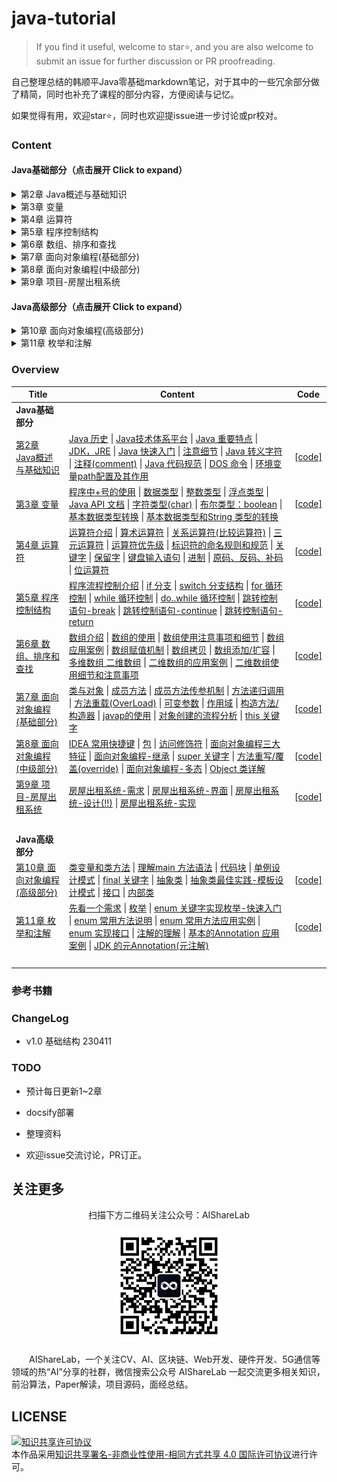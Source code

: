 # java-tutorial

> If you find it useful, welcome to star⭐, and you are also welcome to submit an issue for further discussion or PR proofreading.

自己整理总结的韩顺平Java零基础markdown笔记，对于其中的一些冗余部分做了精简，同时也补充了课程的部分内容，方便阅读与记忆。

如果觉得有用，欢迎star⭐，同时也欢迎提issue进一步讨论或pr校对。

### Content

#### Java基础部分（点击展开 Click to expand）

<details> 
    <summary>第2章 Java概述与基础知识</summary>
 <ul>
<li><a href="https://github.com/timerring/java-tutorial/blob/main/ch02_java_overview.md#第2章-java概述与基础知识">第2章 Java概述与基础知识</a>
<ul>
<li><a href="https://github.com/timerring/java-tutorial/blob/main/ch02_java_overview.md#java-历史">Java 历史</a></li>
<li><a href="https://github.com/timerring/java-tutorial/blob/main/ch02_java_overview.md#java技术体系平台">Java技术体系平台</a></li>
<li><a href="https://github.com/timerring/java-tutorial/blob/main/ch02_java_overview.md#java-重要特点">Java 重要特点</a>
<ul>
<li><a href="https://github.com/timerring/java-tutorial/blob/main/ch02_java_overview.md#java-虚拟机jvm">Java 虚拟机 JVM</a></li>
</ul></li>
<li><a href="https://github.com/timerring/java-tutorial/blob/main/ch02_java_overview.md#jdkjre">JDK，JRE</a>
<ul>
<li><a href="https://github.com/timerring/java-tutorial/blob/main/ch02_java_overview.md#jdk-基本介绍">JDK 基本介绍</a></li>
<li><a href="https://github.com/timerring/java-tutorial/blob/main/ch02_java_overview.md#jre-基本介绍">JRE 基本介绍</a></li>
<li><a href="https://github.com/timerring/java-tutorial/blob/main/ch02_java_overview.md#jdkjre-和jvm-的包含关系">JDK、JRE 和JVM
的包含关系</a></li>
</ul></li>
<li><a href="https://github.com/timerring/java-tutorial/blob/main/ch02_java_overview.md#java-快速入门">Java 快速入门</a></li>
<li><a href="https://github.com/timerring/java-tutorial/blob/main/ch02_java_overview.md#注意细节">注意细节</a></li>
<li><a href="https://github.com/timerring/java-tutorial/blob/main/ch02_java_overview.md#java-转义字符">Java 转义字符</a>
<ul>
<li><a href="https://github.com/timerring/java-tutorial/blob/main/ch02_java_overview.md#java-常用的转义字符">Java 常用的转义字符</a></li>
</ul></li>
<li><a href="https://github.com/timerring/java-tutorial/blob/main/ch02_java_overview.md#注释comment">注释(comment)</a>
<ul>
<li><a href="https://github.com/timerring/java-tutorial/blob/main/ch02_java_overview.md#java-中的注释类型">Java 中的注释类型</a></li>
<li><a href="https://github.com/timerring/java-tutorial/blob/main/ch02_java_overview.md#关于文档注释">关于文档注释</a>
<ul>
<li><a href="https://github.com/timerring/java-tutorial/blob/main/ch02_java_overview.md#javadoc-常见标签">javadoc 常见标签</a></li>
</ul></li>
</ul></li>
<li><a href="https://github.com/timerring/java-tutorial/blob/main/ch02_java_overview.md#java-代码规范">Java 代码规范</a></li>
<li><a href="https://github.com/timerring/java-tutorial/blob/main/ch02_java_overview.md#dos-命令">DOS 命令</a>
<ul>
<li><a href="https://github.com/timerring/java-tutorial/blob/main/ch02_java_overview.md#dos-介绍">DOS 介绍</a></li>
<li><a href="https://github.com/timerring/java-tutorial/blob/main/ch02_java_overview.md#常用的dos-命令">常用的dos 命令</a></li>
</ul></li>
<li><a
href="https://github.com/timerring/java-tutorial/blob/main/ch02_java_overview.md#环境变量path配置及其作用">环境变量path配置及其作用</a></li>
</ul></li>
</ul></details>

<details> 
    <summary>第3章 变量</summary>
<ul>
<li><a href="https://github.com/timerring/java-tutorial/blob/main/ch03_variable.md#第3章-变量">第3章 变量</a>
<ul>
<li><a href="https://github.com/timerring/java-tutorial/blob/main/ch03_variable.md#程序中号的使用">程序中+号的使用</a></li>
<li><a href="https://github.com/timerring/java-tutorial/blob/main/ch03_variable.md#数据类型">数据类型</a></li>
<li><a href="https://github.com/timerring/java-tutorial/blob/main/ch03_variable.md#整数类型">整数类型</a>
<ul>
<li><a href="https://github.com/timerring/java-tutorial/blob/main/ch03_variable.md#整型的类型">整型的类型</a></li>
<li><a
href="https://github.com/timerring/java-tutorial/blob/main/ch03_variable.md#整型的使用细节intdetailjava">整型的使用细节IntDetail.java</a></li>
</ul></li>
<li><a href="https://github.com/timerring/java-tutorial/blob/main/ch03_variable.md#浮点类型">浮点类型</a>
<ul>
<li><a href="https://github.com/timerring/java-tutorial/blob/main/ch03_variable.md#浮点型的分类">浮点型的分类</a></li>
<li><a
href="https://github.com/timerring/java-tutorial/blob/main/ch03_variable.md#浮点型使用细节floatdetailjava">浮点型使用细节FloatDetail.java</a></li>
</ul></li>
<li><a href="https://github.com/timerring/java-tutorial/blob/main/ch03_variable.md#java-api-文档">Java API 文档</a></li>
<li><a href="https://github.com/timerring/java-tutorial/blob/main/ch03_variable.md#字符类型char">字符类型(char)</a>
<ul>
<li><a href="https://github.com/timerring/java-tutorial/blob/main/ch03_variable.md#字符类型使用细节">字符类型使用细节</a></li>
<li><a href="https://github.com/timerring/java-tutorial/blob/main/ch03_variable.md#字符本质探讨">字符本质探讨</a></li>
</ul></li>
<li><a href="https://github.com/timerring/java-tutorial/blob/main/ch03_variable.md#布尔类型boolean">布尔类型：boolean</a></li>
<li><a href="https://github.com/timerring/java-tutorial/blob/main/ch03_variable.md#基本数据类型转换">基本数据类型转换</a>
<ul>
<li><a href="https://github.com/timerring/java-tutorial/blob/main/ch03_variable.md#自动类型转换">自动类型转换</a></li>
<li><a href="https://github.com/timerring/java-tutorial/blob/main/ch03_variable.md#自动类型转换注意和细节">自动类型转换注意和细节</a></li>
<li><a href="https://github.com/timerring/java-tutorial/blob/main/ch03_variable.md#强制类型转换">强制类型转换</a></li>
</ul></li>
<li><a href="https://github.com/timerring/java-tutorial/blob/main/ch03_variable.md#基本数据类型和string-类型的转换">基本数据类型和String
类型的转换</a>
<ul>
<li><a href="https://github.com/timerring/java-tutorial/blob/main/ch03_variable.md#介绍和使用">介绍和使用</a></li>
<li><a href="https://github.com/timerring/java-tutorial/blob/main/ch03_variable.md#注意事项">注意事项</a></li>
</ul></li>
</ul></li>
</ul></details>

<details> 
    <summary>第4章 运算符</summary>
<ul>
<li><a href="https://github.com/timerring/java-tutorial/blob/main/ch04_operator.md#第4章-运算符">第4章 运算符</a>
<ul>
<li><a href="https://github.com/timerring/java-tutorial/blob/main/ch04_operator.md#运算符介绍">运算符介绍</a></li>
<li><a href="https://github.com/timerring/java-tutorial/blob/main/ch04_operator.md#算术运算符">算术运算符</a></li>
<li><a href="https://github.com/timerring/java-tutorial/blob/main/ch04_operator.md#关系运算符比较运算符">关系运算符(比较运算符)</a>
<ul>
<li><a href="https://github.com/timerring/java-tutorial/blob/main/ch04_operator.md#逻辑运算符">逻辑运算符</a></li>
<li><a href="https://github.com/timerring/java-tutorial/blob/main/ch04_operator.md#赋值运算符">赋值运算符</a>
<ul>
<li><a href="https://github.com/timerring/java-tutorial/blob/main/ch04_operator.md#赋值运算符的分类">赋值运算符的分类</a></li>
<li><a href="https://github.com/timerring/java-tutorial/blob/main/ch04_operator.md#赋值运算符特点">赋值运算符特点</a></li>
</ul></li>
</ul></li>
<li><a href="https://github.com/timerring/java-tutorial/blob/main/ch04_operator.md#三元运算符">三元运算符</a>
<ul>
<li><a href="https://github.com/timerring/java-tutorial/blob/main/ch04_operator.md#基本语法">基本语法</a></li>
<li><a href="https://github.com/timerring/java-tutorial/blob/main/ch04_operator.md#使用细节">使用细节</a></li>
</ul></li>
<li><a href="https://github.com/timerring/java-tutorial/blob/main/ch04_operator.md#运算符优先级">运算符优先级</a></li>
<li><a href="https://github.com/timerring/java-tutorial/blob/main/ch04_operator.md#标识符的命名规则和规范">标识符的命名规则和规范</a>
<ul>
<li><a href="https://github.com/timerring/java-tutorial/blob/main/ch04_operator.md#标识符命名规范">标识符命名规范</a></li>
</ul></li>
<li><a href="https://github.com/timerring/java-tutorial/blob/main/ch04_operator.md#关键字">关键字</a></li>
<li><a href="https://github.com/timerring/java-tutorial/blob/main/ch04_operator.md#保留字">保留字</a></li>
<li><a href="https://github.com/timerring/java-tutorial/blob/main/ch04_operator.md#键盘输入语句">键盘输入语句</a></li>
<li><a href="https://github.com/timerring/java-tutorial/blob/main/ch04_operator.md#进制">进制</a>
<ul>
<li><a href="https://github.com/timerring/java-tutorial/blob/main/ch04_operator.md#二进制转换成八进制">二进制转换成八进制</a></li>
<li><a href="https://github.com/timerring/java-tutorial/blob/main/ch04_operator.md#二进制转换成十六进制">二进制转换成十六进制</a></li>
<li><a href="https://github.com/timerring/java-tutorial/blob/main/ch04_operator.md#八进制转换成二进制">八进制转换成二进制</a></li>
<li><a href="https://github.com/timerring/java-tutorial/blob/main/ch04_operator.md#十六进制转换成二进制">十六进制转换成二进制</a></li>
</ul></li>
<li><a href="https://github.com/timerring/java-tutorial/blob/main/ch04_operator.md#原码反码补码">原码、反码、补码</a></li>
<li><a href="https://github.com/timerring/java-tutorial/blob/main/ch04_operator.md#位运算符">位运算符</a></li>
</ul></li>
</ul></details>

<details> 
    <summary>第5章 程序控制结构</summary>
<ul>
<li><a href="https://github.com/timerring/java-tutorial/blob/main/ch05_program_control_structure.md#第5章-程序控制结构">第5章 程序控制结构</a>
<ul>
<li><a href="https://github.com/timerring/java-tutorial/blob/main/ch05_program_control_structure.md#程序流程控制介绍">程序流程控制介绍</a></li>
<li><a href="https://github.com/timerring/java-tutorial/blob/main/ch05_program_control_structure.md#if-分支">if 分支</a></li>
<li><a href="https://github.com/timerring/java-tutorial/blob/main/ch05_program_control_structure.md#switch-分支结构">switch 分支结构</a></li>
<li><a href="https://github.com/timerring/java-tutorial/blob/main/ch05_program_control_structure.md#for-循环控制">for 循环控制</a></li>
<li><a href="https://github.com/timerring/java-tutorial/blob/main/ch05_program_control_structure.md#while-循环控制">while 循环控制</a></li>
<li><a href="https://github.com/timerring/java-tutorial/blob/main/ch05_program_control_structure.md#dowhile-循环控制">do..while 循环控制</a></li>
<li><a href="https://github.com/timerring/java-tutorial/blob/main/ch05_program_control_structure.md#跳转控制语句-break">跳转控制语句-break</a></li>
<li><a href="https://github.com/timerring/java-tutorial/blob/main/ch05_program_control_structure.md#跳转控制语句-continue">跳转控制语句-continue</a></li>
<li><a href="https://github.com/timerring/java-tutorial/blob/main/ch05_program_control_structure.md#跳转控制语句-return">跳转控制语句-return</a></li>
</ul></li>
</ul></details>

<details> 
    <summary>第6章 数组、排序和查找</summary>
<ul>
<li><a href="https://github.com/timerring/java-tutorial/blob/main/ch06_arrays_sort_and_search.md#第6章-数组排序和查找">第6章 数组、排序和查找</a>
<ul>
<li><a href="https://github.com/timerring/java-tutorial/blob/main/ch06_arrays_sort_and_search.md#数组介绍">数组介绍</a></li>
<li><a href="https://github.com/timerring/java-tutorial/blob/main/ch06_arrays_sort_and_search.md#数组的使用">数组的使用</a>
<ul>
<li><a
href="https://github.com/timerring/java-tutorial/blob/main/ch06_arrays_sort_and_search.md#使用方式1-动态初始化数组的定义">使用方式1-动态初始化数组的定义</a></li>
<li><a href="https://github.com/timerring/java-tutorial/blob/main/ch06_arrays_sort_and_search.md#使用方式2-动态初始化">使用方式2-动态初始化</a></li>
<li><a href="https://github.com/timerring/java-tutorial/blob/main/ch06_arrays_sort_and_search.md#使用方式3-静态初始化">使用方式3-静态初始化</a></li>
</ul></li>
<li><a href="https://github.com/timerring/java-tutorial/blob/main/ch06_arrays_sort_and_search.md#数组使用注意事项和细节">数组使用注意事项和细节</a></li>
<li><a href="https://github.com/timerring/java-tutorial/blob/main/ch06_arrays_sort_and_search.md#数组应用案例">数组应用案例</a></li>
<li><a href="https://github.com/timerring/java-tutorial/blob/main/ch06_arrays_sort_and_search.md#数组赋值机制">数组赋值机制</a></li>
<li><a href="https://github.com/timerring/java-tutorial/blob/main/ch06_arrays_sort_and_search.md#数组拷贝">数组拷贝</a></li>
<li><a href="https://github.com/timerring/java-tutorial/blob/main/ch06_arrays_sort_and_search.md#数组添加扩容">数组添加/扩容</a></li>
<li><a href="https://github.com/timerring/java-tutorial/blob/main/ch06_arrays_sort_and_search.md#多维数组-二维数组">多维数组 二维数组</a>
<ul>
<li><a href="https://github.com/timerring/java-tutorial/blob/main/ch06_arrays_sort_and_search.md#动态初始化1">动态初始化1</a></li>
<li><a href="https://github.com/timerring/java-tutorial/blob/main/ch06_arrays_sort_and_search.md#动态初始化2">动态初始化2</a></li>
<li><a href="https://github.com/timerring/java-tutorial/blob/main/ch06_arrays_sort_and_search.md#静态初始化">静态初始化</a></li>
</ul></li>
<li><a href="https://github.com/timerring/java-tutorial/blob/main/ch06_arrays_sort_and_search.md#二维数组的应用案例">二维数组的应用案例</a></li>
<li><a
href="https://github.com/timerring/java-tutorial/blob/main/ch06_arrays_sort_and_search.md#二维数组使用细节和注意事项">二维数组使用细节和注意事项</a></li>
</ul></li>
</ul></details>

<details> 
    <summary>第7章 面向对象编程(基础部分)</summary>
<ul>
<li><a href="https://github.com/timerring/java-tutorial/blob/main/ch07_oop_fundamentals.md#第7章-面向对象编程基础部分">第7章
面向对象编程(基础部分)</a>
<ul>
<li><a href="https://github.com/timerring/java-tutorial/blob/main/ch07_oop_fundamentals.md#类与对象">类与对象</a>
<ul>
<li><a href="https://github.com/timerring/java-tutorial/blob/main/ch07_oop_fundamentals.md#类和对象的区别和联系">类和对象的区别和联系</a></li>
<li><a href="https://github.com/timerring/java-tutorial/blob/main/ch07_oop_fundamentals.md#对象在内存中存在形式">对象在内存中存在形式!</a></li>
<li><a href="https://github.com/timerring/java-tutorial/blob/main/ch07_oop_fundamentals.md#属性成员变量字段">属性/成员变量/字段</a></li>
<li><a href="https://github.com/timerring/java-tutorial/blob/main/ch07_oop_fundamentals.md#如何创建对象">如何创建对象</a></li>
<li><a href="https://github.com/timerring/java-tutorial/blob/main/ch07_oop_fundamentals.md#如何访问属性">如何访问属性</a></li>
</ul></li>
<li><a href="https://github.com/timerring/java-tutorial/blob/main/ch07_oop_fundamentals.md#成员方法">成员方法</a>
<ul>
<li><a href="https://github.com/timerring/java-tutorial/blob/main/ch07_oop_fundamentals.md#方法的调用机制原理">方法的调用机制原理!</a></li>
<li><a href="https://github.com/timerring/java-tutorial/blob/main/ch07_oop_fundamentals.md#成员方法的好处">成员方法的好处</a></li>
<li><a href="https://github.com/timerring/java-tutorial/blob/main/ch07_oop_fundamentals.md#成员方法的定义">成员方法的定义</a></li>
</ul></li>
<li><a href="https://github.com/timerring/java-tutorial/blob/main/ch07_oop_fundamentals.md#成员方法传参机制">成员方法传参机制</a>
<ul>
<li><a href="https://github.com/timerring/java-tutorial/blob/main/ch07_oop_fundamentals.md#引用数据类型的传参机制">引用数据类型的传参机制</a></li>
<li><a
href="https://github.com/timerring/java-tutorial/blob/main/ch07_oop_fundamentals.md#成员方法返回类型是引用类型应用实例">成员方法返回类型是引用类型应用实例</a></li>
</ul></li>
<li><a href="https://github.com/timerring/java-tutorial/blob/main/ch07_oop_fundamentals.md#方法递归调用">方法递归调用</a>
<ul>
<li><a href="https://github.com/timerring/java-tutorial/blob/main/ch07_oop_fundamentals.md#方法递归调用-1">方法递归调用</a></li>
<li><a href="https://github.com/timerring/java-tutorial/blob/main/ch07_oop_fundamentals.md#递归重要规则">递归重要规则</a></li>
<li><a href="https://github.com/timerring/java-tutorial/blob/main/ch07_oop_fundamentals.md#递归调用应用实例-汉诺塔">递归调用应用实例-汉诺塔</a></li>
<li><a
href="https://github.com/timerring/java-tutorial/blob/main/ch07_oop_fundamentals.md#递归调用应用实例-八皇后问题">递归调用应用实例-八皇后问题</a></li>
</ul></li>
<li><a href="https://github.com/timerring/java-tutorial/blob/main/ch07_oop_fundamentals.md#方法重载overload">方法重载(OverLoad)</a>
<ul>
<li><a href="https://github.com/timerring/java-tutorial/blob/main/ch07_oop_fundamentals.md#基本介绍">基本介绍</a></li>
<li><a href="https://github.com/timerring/java-tutorial/blob/main/ch07_oop_fundamentals.md#重载的好处">重载的好处</a></li>
<li><a href="https://github.com/timerring/java-tutorial/blob/main/ch07_oop_fundamentals.md#注意事项和使用细节">注意事项和使用细节</a></li>
</ul></li>
<li><a href="https://github.com/timerring/java-tutorial/blob/main/ch07_oop_fundamentals.md#可变参数">可变参数</a>
<ul>
<li><a href="https://github.com/timerring/java-tutorial/blob/main/ch07_oop_fundamentals.md#基本概念">基本概念</a></li>
<li><a href="https://github.com/timerring/java-tutorial/blob/main/ch07_oop_fundamentals.md#基本语法">基本语法</a></li>
<li><a href="https://github.com/timerring/java-tutorial/blob/main/ch07_oop_fundamentals.md#注意事项和使用细节-1">注意事项和使用细节</a></li>
</ul></li>
<li><a href="https://github.com/timerring/java-tutorial/blob/main/ch07_oop_fundamentals.md#作用域">作用域</a>
<ul>
<li><a href="https://github.com/timerring/java-tutorial/blob/main/ch07_oop_fundamentals.md#基本使用">基本使用</a></li>
</ul></li>
<li><a href="https://github.com/timerring/java-tutorial/blob/main/ch07_oop_fundamentals.md#构造方法构造器">构造方法/构造器</a>
<ul>
<li><a href="https://github.com/timerring/java-tutorial/blob/main/ch07_oop_fundamentals.md#基本介绍-1">基本介绍</a></li>
<li><a href="https://github.com/timerring/java-tutorial/blob/main/ch07_oop_fundamentals.md#注意事项和使用细节-2">注意事项和使用细节</a></li>
</ul></li>
<li><a href="https://github.com/timerring/java-tutorial/blob/main/ch07_oop_fundamentals.md#javap的使用">javap的使用</a></li>
<li><a href="https://github.com/timerring/java-tutorial/blob/main/ch07_oop_fundamentals.md#对象创建的流程分析">对象创建的流程分析</a>
<ul>
<li><a href="https://github.com/timerring/java-tutorial/blob/main/ch07_oop_fundamentals.md#流程分析">流程分析!</a></li>
</ul></li>
<li><a href="https://github.com/timerring/java-tutorial/blob/main/ch07_oop_fundamentals.md#this-关键字">this 关键字</a>
<ul>
<li><a href="https://github.com/timerring/java-tutorial/blob/main/ch07_oop_fundamentals.md#深入理解this">深入理解this</a></li>
<li><a href="https://github.com/timerring/java-tutorial/blob/main/ch07_oop_fundamentals.md#this-的注意事项和使用细节">this 的注意事项和使用细节</a></li>
<li><a href="https://github.com/timerring/java-tutorial/blob/main/ch07_oop_fundamentals.md#this-的案例">this 的案例</a></li>
</ul></li>
</ul></li>
</ul></details>

<details> 
    <summary>第8章 面向对象编程(中级部分)</summary>
<ul>
<li><a href="https://github.com/timerring/java-tutorial/blob/main/ch08_opp_intermediate.md#idea-常用快捷键">IDEA 常用快捷键</a></li>
<li><a href="https://github.com/timerring/java-tutorial/blob/main/ch08_opp_intermediate.md#包">包</a>
<ul>
<li><a href="https://github.com/timerring/java-tutorial/blob/main/ch08_opp_intermediate.md#包的三大作用">包的三大作用</a></li>
<li><a href="https://github.com/timerring/java-tutorial/blob/main/ch08_opp_intermediate.md#包基本语法">包基本语法</a></li>
<li><a href="https://github.com/timerring/java-tutorial/blob/main/ch08_opp_intermediate.md#包的本质分析">包的本质分析</a></li>
<li><a href="https://github.com/timerring/java-tutorial/blob/main/ch08_opp_intermediate.md#包的命名">包的命名</a></li>
<li><a href="https://github.com/timerring/java-tutorial/blob/main/ch08_opp_intermediate.md#常用的包">常用的包</a></li>
<li><a href="https://github.com/timerring/java-tutorial/blob/main/ch08_opp_intermediate.md#如何引入包">如何引入包</a></li>
<li><a href="https://github.com/timerring/java-tutorial/blob/main/ch08_opp_intermediate.md#注意事项和使用细节">注意事项和使用细节</a></li>
</ul></li>
<li><a href="https://github.com/timerring/java-tutorial/blob/main/ch08_opp_intermediate.md#访问修饰符">访问修饰符</a>
<ul>
<li><a href="https://github.com/timerring/java-tutorial/blob/main/ch08_opp_intermediate.md#基本介绍">基本介绍</a></li>
<li><a href="https://github.com/timerring/java-tutorial/blob/main/ch08_opp_intermediate.md#访问修饰符的访问范围">访问修饰符的访问范围!</a></li>
<li><a href="https://github.com/timerring/java-tutorial/blob/main/ch08_opp_intermediate.md#使用的注意事项">使用的注意事项</a></li>
</ul></li>
<li><a href="https://github.com/timerring/java-tutorial/blob/main/ch08_opp_intermediate.md#面向对象编程三大特征">面向对象编程三大特征</a>
<ul>
<li><a href="https://github.com/timerring/java-tutorial/blob/main/ch08_opp_intermediate.md#基本介绍-1">基本介绍</a></li>
<li><a href="https://github.com/timerring/java-tutorial/blob/main/ch08_opp_intermediate.md#封装介绍">封装介绍</a></li>
<li><a href="https://github.com/timerring/java-tutorial/blob/main/ch08_opp_intermediate.md#封装的理解和好处">封装的理解和好处</a></li>
<li><a href="https://github.com/timerring/java-tutorial/blob/main/ch08_opp_intermediate.md#封装的实现步骤三步">封装的实现步骤(三步)</a></li>
<li><a href="https://github.com/timerring/java-tutorial/blob/main/ch08_opp_intermediate.md#快速入门案例">快速入门案例</a></li>
<li><a href="https://github.com/timerring/java-tutorial/blob/main/ch08_opp_intermediate.md#将构造器和setxxx-结合">将构造器和setXxx 结合</a></li>
</ul></li>
<li><a href="https://github.com/timerring/java-tutorial/blob/main/ch08_opp_intermediate.md#面向对象编程-继承">面向对象编程-继承</a>
<ul>
<li><a href="https://github.com/timerring/java-tutorial/blob/main/ch08_opp_intermediate.md#继承的基本语法">继承的基本语法</a></li>
<li><a href="https://github.com/timerring/java-tutorial/blob/main/ch08_opp_intermediate.md#继承的深入讨论细节问题">继承的深入讨论/细节问题</a></li>
<li><a href="https://github.com/timerring/java-tutorial/blob/main/ch08_opp_intermediate.md#继承的本质分析">继承的本质分析!</a></li>
</ul></li>
<li><a href="https://github.com/timerring/java-tutorial/blob/main/ch08_opp_intermediate.md#super-关键字">super 关键字</a>
<ul>
<li><a href="https://github.com/timerring/java-tutorial/blob/main/ch08_opp_intermediate.md#基本介绍-2">基本介绍</a></li>
<li><a href="https://github.com/timerring/java-tutorial/blob/main/ch08_opp_intermediate.md#基本语法">基本语法</a></li>
<li><a href="https://github.com/timerring/java-tutorial/blob/main/ch08_opp_intermediate.md#super-给编程带来的便利细节">super 给编程带来的便利/细节</a></li>
<li><a href="https://github.com/timerring/java-tutorial/blob/main/ch08_opp_intermediate.md#super-和this-的比较">super 和this 的比较</a></li>
</ul></li>
<li><a href="https://github.com/timerring/java-tutorial/blob/main/ch08_opp_intermediate.md#方法重写覆盖override">方法重写/覆盖(override)</a>
<ul>
<li><a href="https://github.com/timerring/java-tutorial/blob/main/ch08_opp_intermediate.md#注意事项和使用细节-1">注意事项和使用细节</a></li>
<li><a href="https://github.com/timerring/java-tutorial/blob/main/ch08_opp_intermediate.md#重写和重载比较">重写和重载比较!</a></li>
</ul></li>
<li><a href="https://github.com/timerring/java-tutorial/blob/main/ch08_opp_intermediate.md#面向对象编程-多态">面向对象编程-多态</a>
<ul>
<li><a href="https://github.com/timerring/java-tutorial/blob/main/ch08_opp_intermediate.md#多多种态状态基本介绍">多态基本介绍</a></li>
<li><a href="https://github.com/timerring/java-tutorial/blob/main/ch08_opp_intermediate.md#多态的具体体现">多态的具体体现</a>
<ul>
<li><a href="https://github.com/timerring/java-tutorial/blob/main/ch08_opp_intermediate.md#方法的多态">方法的多态</a></li>
<li><a href="https://github.com/timerring/java-tutorial/blob/main/ch08_opp_intermediate.md#对象的多态">对象的多态!</a></li>
</ul></li>
<li><a href="https://github.com/timerring/java-tutorial/blob/main/ch08_opp_intermediate.md#多态注意事项和细节讨论">多态注意事项和细节讨论</a>
<ul>
<li><a href="https://github.com/timerring/java-tutorial/blob/main/ch08_opp_intermediate.md#多态的向上转型">多态的向上转型</a></li>
<li><a href="https://github.com/timerring/java-tutorial/blob/main/ch08_opp_intermediate.md#多态向下转型">多态向下转型</a></li>
<li><a href="https://github.com/timerring/java-tutorial/blob/main/ch08_opp_intermediate.md#属性没有重写之说">属性没有重写之说</a></li>
<li><a href="https://github.com/timerring/java-tutorial/blob/main/ch08_opp_intermediate.md#instanceof-比较操作符">instanceOf 比较操作符</a></li>
</ul></li>
<li><a href="https://github.com/timerring/java-tutorial/blob/main/ch08_opp_intermediate.md#java-的动态绑定机制">java 的动态绑定机制!!</a></li>
<li><a href="https://github.com/timerring/java-tutorial/blob/main/ch08_opp_intermediate.md#多态的应用">多态的应用</a>
<ul>
<li><a href="https://github.com/timerring/java-tutorial/blob/main/ch08_opp_intermediate.md#多态数组">多态数组</a></li>
<li><a href="https://github.com/timerring/java-tutorial/blob/main/ch08_opp_intermediate.md#多态参数">多态参数</a></li>
</ul></li>
</ul></li>
<li><a href="https://github.com/timerring/java-tutorial/blob/main/ch08_opp_intermediate.md#object-类详解">Object 类详解</a>
<ul>
<li><a href="https://github.com/timerring/java-tutorial/blob/main/ch08_opp_intermediate.md#equals-方法">equals 方法</a>
<ul>
<li><a href="https://github.com/timerring/java-tutorial/blob/main/ch08_opp_intermediate.md#和equals-的对比">==和equals 的对比!!!!!</a></li>
</ul></li>
<li><a href="https://github.com/timerring/java-tutorial/blob/main/ch08_opp_intermediate.md#如何重写-equals-方法">如何重写 equals 方法</a></li>
<li><a href="https://github.com/timerring/java-tutorial/blob/main/ch08_opp_intermediate.md#hashcode-方法">hashCode 方法</a>
<ul>
<li><a href="https://github.com/timerring/java-tutorial/blob/main/ch08_opp_intermediate.md#总结">总结</a></li>
</ul></li>
<li><a href="https://github.com/timerring/java-tutorial/blob/main/ch08_opp_intermediate.md#tostring-方法">toString 方法</a></li>
<li><a href="https://github.com/timerring/java-tutorial/blob/main/ch08_opp_intermediate.md#finalize-方法">finalize 方法</a></li>
<li><a href="https://github.com/timerring/java-tutorial/blob/main/ch08_opp_intermediate.md#断点调试debug">断点调试(debug)</a></li>
<li><a href="https://github.com/timerring/java-tutorial/blob/main/ch08_opp_intermediate.md#断点调试介绍">断点调试介绍</a></li>
<li><a href="https://github.com/timerring/java-tutorial/blob/main/ch08_opp_intermediate.md#断点调试的快捷键">断点调试的快捷键</a></li>
<li><a href="https://github.com/timerring/java-tutorial/blob/main/ch08_opp_intermediate.md#idea-debug进入-jdk源码">Idea debug进入 Jdk源码</a></li>
<li><a href="https://github.com/timerring/java-tutorial/blob/main/ch08_opp_intermediate.md#项目-零钱通">项目-零钱通</a></li>
</ul></li>
</ul></li>
</ul></details>

<details> 
    <summary>第9章 项目-房屋出租系统</summary>
<ul>
<li><a href="#第9章-项目-房屋出租系统">第9章 项目-房屋出租系统</a>
<ul>
<li><a href="#房屋出租系统-需求">房屋出租系统-需求</a></li>
<li><a href="#房屋出租系统-界面">房屋出租系统-界面</a>
<ul>
<li><a href="#项目界面--主菜单">项目界面- 主菜单</a></li>
<li><a href="#项目界面--新增房源">项目界面- 新增房源</a></li>
<li><a href="#项目界面--查找房源">项目界面- 查找房源</a></li>
<li><a href="#项目界面--删除房源">项目界面- 删除房源</a></li>
<li><a href="#项目界面--修改房源">项目界面- 修改房源</a></li>
<li><a href="#项目界面--房屋列表">项目界面- 房屋列表</a></li>
<li><a href="#项目界面--退出系统">项目界面- 退出系统</a></li>
</ul></li>
<li><a href="#房屋出租系统-设计">房屋出租系统-设计(!!)</a></li>
<li><a href="#房屋出租系统-实现">房屋出租系统-实现</a>
<ul>
<li><a href="#项目功能实现-完成house-类">项目功能实现-完成House
类</a></li>
<li><a
href="#项目功能实现-显示主菜单和完成退出软件功能">项目功能实现-显示主菜单和完成退出软件功能</a></li>
<li><a
href="#项目功能实现-完成显示房屋列表的功能">项目功能实现-完成显示房屋列表的功能</a></li>
<li><a
href="#项目功能实现-添加房屋信息的功能">项目功能实现-添加房屋信息的功能</a></li>
<li><a
href="#项目功能实现-完成删除房屋信息的功能">项目功能实现-完成删除房屋信息的功能</a></li>
<li><a
href="#项目功能实现-完善退出确认功能">项目功能实现-完善退出确认功能</a></li>
<li><a
href="#项目功能实现-完成根据id查找房屋信息的功能">项目功能实现-完成根据id查找房屋信息的功能</a></li>
<li><a
href="#项目功能实现-完成修改房屋信息的功能">项目功能实现-完成修改房屋信息的功能</a></li>
</ul></li>
</ul></li>
</ul></details>

#### Java高级部分（点击展开 Click to expand）

<details> 
    <summary>第10章 面向对象编程(高级部分)</summary>
<ul>
<li><a href="https://github.com/timerring/java-tutorial/blob/main/ch10_oop_advanced.md#类变量和类方法">类变量和类方法</a>
<ul>
<li><a href="https://github.com/timerring/java-tutorial/blob/main/ch10_oop_advanced.md#类变量-提出问题">类变量-提出问题</a></li>
<li><a href="https://github.com/timerring/java-tutorial/blob/main/ch10_oop_advanced.md#类变量内存布局">类变量内存布局</a></li>
<li><a href="https://github.com/timerring/java-tutorial/blob/main/ch10_oop_advanced.md#什么是类变量">什么是类变量</a></li>
<li><a href="https://github.com/timerring/java-tutorial/blob/main/ch10_oop_advanced.md#如何定义类变量">如何定义类变量</a></li>
<li><a href="https://github.com/timerring/java-tutorial/blob/main/ch10_oop_advanced.md#如何访问类变量">如何访问类变量</a></li>
<li><a href="https://github.com/timerring/java-tutorial/blob/main/ch10_oop_advanced.md#类变量使用注意事项">类变量使用注意事项</a></li>
<li><a href="https://github.com/timerring/java-tutorial/blob/main/ch10_oop_advanced.md#类方法基本介绍">类方法基本介绍</a></li>
<li><a href="https://github.com/timerring/java-tutorial/blob/main/ch10_oop_advanced.md#类方法的调用">类方法的调用</a></li>
<li><a href="https://github.com/timerring/java-tutorial/blob/main/ch10_oop_advanced.md#类方法经典的使用场景">类方法经典的使用场景</a></li>
<li><a
href="https://github.com/timerring/java-tutorial/blob/main/ch10_oop_advanced.md#类方法使用注意事项和细节讨论">类方法使用注意事项和细节讨论</a></li>
</ul></li>
<li><a href="https://github.com/timerring/java-tutorial/blob/main/ch10_oop_advanced.md#理解main-方法语法">理解main 方法语法</a>
<ul>
<li><a href="https://github.com/timerring/java-tutorial/blob/main/ch10_oop_advanced.md#深入理解main-方法">深入理解main 方法</a></li>
<li><a href="https://github.com/timerring/java-tutorial/blob/main/ch10_oop_advanced.md#特别提示">特别提示</a></li>
</ul></li>
<li><a href="https://github.com/timerring/java-tutorial/blob/main/ch10_oop_advanced.md#代码块">代码块</a>
<ul>
<li><a href="https://github.com/timerring/java-tutorial/blob/main/ch10_oop_advanced.md#基本介绍">基本介绍</a></li>
<li><a href="https://github.com/timerring/java-tutorial/blob/main/ch10_oop_advanced.md#基本语法">基本语法</a></li>
<li><a href="https://github.com/timerring/java-tutorial/blob/main/ch10_oop_advanced.md#代码块的好处和案例演示">代码块的好处和案例演示</a></li>
<li><a
href="https://github.com/timerring/java-tutorial/blob/main/ch10_oop_advanced.md#代码块使用注意事项和细节讨论">代码块使用注意事项和细节讨论!!!</a></li>
</ul></li>
<li><a href="https://github.com/timerring/java-tutorial/blob/main/ch10_oop_advanced.md#单例设计模式">单例设计模式</a>
<ul>
<li><a href="https://github.com/timerring/java-tutorial/blob/main/ch10_oop_advanced.md#什么是设计模式">什么是设计模式</a></li>
<li><a href="https://github.com/timerring/java-tutorial/blob/main/ch10_oop_advanced.md#什么是单例模式">什么是单例模式</a>
<ul>
<li><a href="https://github.com/timerring/java-tutorial/blob/main/ch10_oop_advanced.md#饿汉式">饿汉式</a></li>
<li><a href="https://github.com/timerring/java-tutorial/blob/main/ch10_oop_advanced.md#懒汉式">懒汉式</a></li>
<li><a href="https://github.com/timerring/java-tutorial/blob/main/ch10_oop_advanced.md#比较">比较</a></li>
</ul></li>
</ul></li>
<li><a href="https://github.com/timerring/java-tutorial/blob/main/ch10_oop_advanced.md#final-关键字">final 关键字</a>
<ul>
<li><a href="https://github.com/timerring/java-tutorial/blob/main/ch10_oop_advanced.md#基本介绍-1">基本介绍</a></li>
<li><a href="https://github.com/timerring/java-tutorial/blob/main/ch10_oop_advanced.md#final-使用注意事项和细节讨论">final
使用注意事项和细节讨论</a></li>
</ul></li>
<li><a href="https://github.com/timerring/java-tutorial/blob/main/ch10_oop_advanced.md#抽象类">抽象类</a>
<ul>
<li><a href="https://github.com/timerring/java-tutorial/blob/main/ch10_oop_advanced.md#引出">引出</a></li>
<li><a href="https://github.com/timerring/java-tutorial/blob/main/ch10_oop_advanced.md#抽象类的介绍">抽象类的介绍</a></li>
<li><a
href="https://github.com/timerring/java-tutorial/blob/main/ch10_oop_advanced.md#抽象类使用的注意事项和细节讨论">抽象类使用的注意事项和细节讨论</a></li>
</ul></li>
<li><a
href="https://github.com/timerring/java-tutorial/blob/main/ch10_oop_advanced.md#抽象类最佳实践-模板设计模式">抽象类最佳实践-模板设计模式</a>
<ul>
<li><a href="https://github.com/timerring/java-tutorial/blob/main/ch10_oop_advanced.md#基本介绍-2">基本介绍</a></li>
<li><a
href="https://github.com/timerring/java-tutorial/blob/main/ch10_oop_advanced.md#模板设计模式能解决的问题">模板设计模式能解决的问题</a></li>
<li><a href="https://github.com/timerring/java-tutorial/blob/main/ch10_oop_advanced.md#最佳实践">最佳实践</a></li>
</ul></li>
<li><a href="https://github.com/timerring/java-tutorial/blob/main/ch10_oop_advanced.md#接口">接口</a>
<ul>
<li><a href="https://github.com/timerring/java-tutorial/blob/main/ch10_oop_advanced.md#基本介绍-3">基本介绍</a></li>
<li><a href="https://github.com/timerring/java-tutorial/blob/main/ch10_oop_advanced.md#深入讨论">深入讨论</a></li>
<li><a href="https://github.com/timerring/java-tutorial/blob/main/ch10_oop_advanced.md#注意事项和细节">注意事项和细节</a></li>
<li><a href="https://github.com/timerring/java-tutorial/blob/main/ch10_oop_advanced.md#实现接口vs继承类">实现接口VS继承类</a></li>
<li><a href="https://github.com/timerring/java-tutorial/blob/main/ch10_oop_advanced.md#接口的多态特性">接口的多态特性</a></li>
</ul></li>
<li><a href="https://github.com/timerring/java-tutorial/blob/main/ch10_oop_advanced.md#内部类">内部类</a>
<ul>
<li><a href="https://github.com/timerring/java-tutorial/blob/main/ch10_oop_advanced.md#基本介绍-4">基本介绍</a></li>
<li><a href="https://github.com/timerring/java-tutorial/blob/main/ch10_oop_advanced.md#基本语法-1">基本语法</a></li>
<li><a href="https://github.com/timerring/java-tutorial/blob/main/ch10_oop_advanced.md#内部类的分类">内部类的分类</a></li>
<li><a href="https://github.com/timerring/java-tutorial/blob/main/ch10_oop_advanced.md#局部内部类的使用">局部内部类的使用</a></li>
<li><a href="https://github.com/timerring/java-tutorial/blob/main/ch10_oop_advanced.md#匿名内部类的使用">匿名内部类的使用!!!!!</a></li>
<li><a href="https://github.com/timerring/java-tutorial/blob/main/ch10_oop_advanced.md#匿名内部类的最佳实践">匿名内部类的最佳实践</a></li>
<li><a href="https://github.com/timerring/java-tutorial/blob/main/ch10_oop_advanced.md#成员内部类的使用">成员内部类的使用</a></li>
<li><a href="https://github.com/timerring/java-tutorial/blob/main/ch10_oop_advanced.md#静态内部类的使用">静态内部类的使用</a></li>
<li><a href="https://github.com/timerring/java-tutorial/blob/main/ch10_oop_advanced.md#课堂测试题">课堂测试题</a></li>
</ul></li>
</ul></li>
</ul></details>

<details> 
    <summary>第11章 枚举和注解</summary>
<ul>
<li><a href="https://github.com/timerring/java-tutorial/blob/main/ch11_enum_and_annotation.md#第11章-枚举和注解">第11章 枚举和注解</a>
<ul>
<li><a href="https://github.com/timerring/java-tutorial/blob/main/ch11_enum_and_annotation.md#先看一个需求">先看一个需求</a></li>
<li><a href="https://github.com/timerring/java-tutorial/blob/main/ch11_enum_and_annotation.md#枚举">枚举</a>
<ul>
<li><a href="https://github.com/timerring/java-tutorial/blob/main/ch11_enum_and_annotation.md#枚举的二种实现方式">枚举的二种实现方式</a></li>
<li><a
href="https://github.com/timerring/java-tutorial/blob/main/ch11_enum_and_annotation.md#自定义类实现枚举-应用案例">自定义类实现枚举-应用案例</a></li>
</ul></li>
<li><a href="https://github.com/timerring/java-tutorial/blob/main/ch11_enum_and_annotation.md#enum-关键字实现枚举-快速入门">enum 关键字实现枚举-快速入门</a>
<ul>
<li><a href="https://github.com/timerring/java-tutorial/blob/main/ch11_enum_and_annotation.md#enum-关键字实现枚举注意事项">enum 关键字实现枚举注意事项</a></li>
</ul></li>
<li><a href="https://github.com/timerring/java-tutorial/blob/main/ch11_enum_and_annotation.md#enum-常用方法说明">enum 常用方法说明</a></li>
<li><a href="https://github.com/timerring/java-tutorial/blob/main/ch11_enum_and_annotation.md#enum-常用方法应用实例">enum 常用方法应用实例</a></li>
<li><a href="https://github.com/timerring/java-tutorial/blob/main/ch11_enum_and_annotation.md#enum-实现接口">enum 实现接口</a></li>
<li><a href="https://github.com/timerring/java-tutorial/blob/main/ch11_enum_and_annotation.md#注解的理解">注解的理解</a>
<ul>
<li><a href="https://github.com/timerring/java-tutorial/blob/main/ch11_enum_and_annotation.md#基本的annotation-介绍">基本的Annotation 介绍</a></li>
</ul></li>
<li><a href="https://github.com/timerring/java-tutorial/blob/main/ch11_enum_and_annotation.md#基本的annotation-应用案例">基本的Annotation 应用案例</a>
<ul>
<li><a href="https://github.com/timerring/java-tutorial/blob/main/ch11_enum_and_annotation.md#override"><span class="citation"
data-cites="Override">@Override</span></a></li>
<li><a href="https://github.com/timerring/java-tutorial/blob/main/ch11_enum_and_annotation.md#deprecated"><span class="citation"
data-cites="Deprecated">@Deprecated</span></a></li>
<li><a href="https://github.com/timerring/java-tutorial/blob/main/ch11_enum_and_annotation.md#suppresswarnings"><span class="citation"
data-cites="SuppressWarnings">@SuppressWarnings</span></a>
<ul>
<li><a href="https://github.com/timerring/java-tutorial/blob/main/ch11_enum_and_annotation.md#属性介绍以及说明">属性介绍以及说明</a></li>
</ul></li>
</ul></li>
<li><a href="https://github.com/timerring/java-tutorial/blob/main/ch11_enum_and_annotation.md#jdk-的元annotation元注解">JDK 的元Annotation(元注解)</a>
<ul>
<li><a href="https://github.com/timerring/java-tutorial/blob/main/ch11_enum_and_annotation.md#元注解的种类">元注解的种类</a></li>
<li><a href="https://github.com/timerring/java-tutorial/blob/main/ch11_enum_and_annotation.md#retention"><span class="citation"
data-cites="Retention">@Retention</span></a></li>
<li><a href="https://github.com/timerring/java-tutorial/blob/main/ch11_enum_and_annotation.md#target"><span class="citation"
data-cites="Target">@Target</span></a></li>
<li><a href="https://github.com/timerring/java-tutorial/blob/main/ch11_enum_and_annotation.md#documented"><span class="citation"
data-cites="Documented">@Documented</span></a></li>
<li><a href="https://github.com/timerring/java-tutorial/blob/main/ch11_enum_and_annotation.md#inherited"><span class="citation"
data-cites="Inherited">@Inherited</span></a></li>
</ul></li>
</ul></li>
</ul></details>





### Overview

| Title                                                        | Content                                                      | Code                                                         |
| ------------------------------------------------------------ | ------------------------------------------------------------ | ------------------------------------------------------------ |
| **Java基础部分**                                             |                                                              |                                                              |
| [第2章 Java概述与基础知识](https://github.com/timerring/java-tutorial/blob/main/ch02_java_overview.md#第2章-java概述与基础知识) | [Java 历史](https://github.com/timerring/java-tutorial/blob/main/ch02_java_overview.md#java-历史)   \|   [Java技术体系平台](https://github.com/timerring/java-tutorial/blob/main/ch02_java_overview.md#java技术体系平台)   \|   [Java 重要特点](https://github.com/timerring/java-tutorial/blob/main/ch02_java_overview.md#java-重要特点)   \|   [JDK，JRE](https://github.com/timerring/java-tutorial/blob/main/ch02_java_overview.md#jdkjre)   \|   [Java 快速入门](https://github.com/timerring/java-tutorial/blob/main/ch02_java_overview.md#java-快速入门)   \|   [注意细节](https://github.com/timerring/java-tutorial/blob/main/ch02_java_overview.md#注意细节)   \|   [Java 转义字符](https://github.com/timerring/java-tutorial/blob/main/ch02_java_overview.md#java-转义字符)   \|   [注释(comment)](https://github.com/timerring/java-tutorial/blob/main/ch02_java_overview.md#注释comment)   \|   [Java 代码规范](https://github.com/timerring/java-tutorial/blob/main/ch02_java_overview.md#java-代码规范)   \|   [DOS 命令](https://github.com/timerring/java-tutorial/blob/main/ch02_java_overview.md#dos-命令)   \|   [环境变量path配置及其作用](https://github.com/timerring/java-tutorial/blob/main/ch02_java_overview.md#环境变量path配置及其作用) | [[code]](https://github.com/timerring/java-tutorial/tree/main/code/chapter02) |
| [第3章 变量](https://github.com/timerring/java-tutorial/blob/main/ch03_variable.md#第3章-变量) | [程序中+号的使用](https://github.com/timerring/java-tutorial/blob/main/ch03_variable.md#程序中号的使用)   \|  [数据类型](https://github.com/timerring/java-tutorial/blob/main/ch03_variable.md#数据类型)  \|  [整数类型](https://github.com/timerring/java-tutorial/blob/main/ch03_variable.md#整数类型)  \|  [浮点类型](https://github.com/timerring/java-tutorial/blob/main/ch03_variable.md#浮点类型)  \|  [Java API 文档](https://github.com/timerring/java-tutorial/blob/main/ch03_variable.md#java-api-文档)  \|  [字符类型(char)](https://github.com/timerring/java-tutorial/blob/main/ch03_variable.md#字符类型char)  \|  [布尔类型：boolean](https://github.com/timerring/java-tutorial/blob/main/ch03_variable.md#布尔类型boolean)  \|  [基本数据类型转换](https://github.com/timerring/java-tutorial/blob/main/ch03_variable.md#基本数据类型转换)  \|    [ 基本数据类型和String 类型的转换](https://github.com/timerring/java-tutorial/blob/main/ch03_variable.md#基本数据类型和string-类型的转换) | [[code]](https://github.com/timerring/java-tutorial/tree/main/code/chapter03) |
| [第4章 运算符](https://github.com/timerring/java-tutorial/blob/main/ch04_operator.md#第4章-运算符) | [运算符介绍](https://github.com/timerring/java-tutorial/blob/main/ch04_operator.md#运算符介绍)  \|  [算术运算符](https://github.com/timerring/java-tutorial/blob/main/ch04_operator.md#算术运算符)  \|  [关系运算符(比较运算符)](https://github.com/timerring/java-tutorial/blob/main/ch04_operator.md#关系运算符比较运算符)  \|  [三元运算符](https://github.com/timerring/java-tutorial/blob/main/ch04_operator.md#三元运算符)  \|  [运算符优先级](https://github.com/timerring/java-tutorial/blob/main/ch04_operator.md#运算符优先级)  \|  [标识符的命名规则和规范](https://github.com/timerring/java-tutorial/blob/main/ch04_operator.md#标识符的命名规则和规范)  \|  [关键字](https://github.com/timerring/java-tutorial/blob/main/ch04_operator.md#关键字)  \|  [保留字](https://github.com/timerring/java-tutorial/blob/main/ch04_operator.md#保留字)  \|  [键盘输入语句](https://github.com/timerring/java-tutorial/blob/main/ch04_operator.md#键盘输入语句)  \|  [进制](https://github.com/timerring/java-tutorial/blob/main/ch04_operator.md#进制)  \|  [原码、反码、补码](https://github.com/timerring/java-tutorial/blob/main/ch04_operator.md#原码反码补码)  \|  [位运算符](https://github.com/timerring/java-tutorial/blob/main/ch04_operator.md#位运算符) | [[code]](https://github.com/timerring/java-tutorial/tree/main/code/chapter04) |
| [第5章 程序控制结构](https://github.com/timerring/java-tutorial/blob/main/ch05_program_control_structure.md#第5章-程序控制结构) | [程序流程控制介绍](https://github.com/timerring/java-tutorial/blob/main/ch05_program_control_structure.md#程序流程控制介绍)   \|   [if 分支](https://github.com/timerring/java-tutorial/blob/main/ch05_program_control_structure.md#if-分支)   \|   [switch 分支结构](https://github.com/timerring/java-tutorial/blob/main/ch05_program_control_structure.md#switch-分支结构)   \|   [for 循环控制](https://github.com/timerring/java-tutorial/blob/main/ch05_program_control_structure.md#for-循环控制)   \|   [while 循环控制](https://github.com/timerring/java-tutorial/blob/main/ch05_program_control_structure.md#while-循环控制)   \|   [do..while 循环控制](https://github.com/timerring/java-tutorial/blob/main/ch05_program_control_structure.md#dowhile-循环控制)   \|   [跳转控制语句-break](https://github.com/timerring/java-tutorial/blob/main/ch05_program_control_structure.md#跳转控制语句-break)   \|   [跳转控制语句-continue](https://github.com/timerring/java-tutorial/blob/main/ch05_program_control_structure.md#跳转控制语句-continue)   \|   [跳转控制语句-return](https://github.com/timerring/java-tutorial/blob/main/ch05_program_control_structure.md#跳转控制语句-return) | [[code]](https://github.com/timerring/java-tutorial/tree/main/code/chapter05) |
| [第6章 数组、排序和查找](https://github.com/timerring/java-tutorial/blob/main/ch06_arrays_sort_and_search.md#第6章-数组排序和查找) | [数组介绍](https://github.com/timerring/java-tutorial/blob/main/ch06_arrays_sort_and_search.md#数组介绍)   \|   [数组的使用](https://github.com/timerring/java-tutorial/blob/main/ch06_arrays_sort_and_search.md#数组的使用)   \|   [数组使用注意事项和细节](https://github.com/timerring/java-tutorial/blob/main/ch06_arrays_sort_and_search.md#数组使用注意事项和细节)   \|   [数组应用案例](https://github.com/timerring/java-tutorial/blob/main/ch06_arrays_sort_and_search.md#数组应用案例)   \|   [数组赋值机制](https://github.com/timerring/java-tutorial/blob/main/ch06_arrays_sort_and_search.md#数组赋值机制)   \|   [数组拷贝](https://github.com/timerring/java-tutorial/blob/main/ch06_arrays_sort_and_search.md#数组拷贝)   \|   [数组添加/扩容](https://github.com/timerring/java-tutorial/blob/main/ch06_arrays_sort_and_search.md#数组添加扩容)   \|   [多维数组 二维数组](https://github.com/timerring/java-tutorial/blob/main/ch06_arrays_sort_and_search.md#多维数组-二维数组)   \|   [二维数组的应用案例](https://github.com/timerring/java-tutorial/blob/main/ch06_arrays_sort_and_search.md#二维数组的应用案例)   \|   [二维数组使用细节和注意事项](https://github.com/timerring/java-tutorial/blob/main/ch06_arrays_sort_and_search.md#二维数组使用细节和注意事项) | [[code]](https://github.com/timerring/java-tutorial/tree/main/code/chapter06) |
| [第7章 面向对象编程(基础部分)](https://github.com/timerring/java-tutorial/blob/main/ch07_oop_fundamentals.md#第7章-面向对象编程基础部分) | [类与对象](https://github.com/timerring/java-tutorial/blob/main/ch07_oop_fundamentals.md#类与对象)   \|   [成员方法](https://github.com/timerring/java-tutorial/blob/main/ch07_oop_fundamentals.md#成员方法)   \|   [成员方法传参机制](https://github.com/timerring/java-tutorial/blob/main/ch07_oop_fundamentals.md#成员方法传参机制)   \|   [方法递归调用](https://github.com/timerring/java-tutorial/blob/main/ch07_oop_fundamentals.md#方法递归调用)   \|   [方法重载(OverLoad)](https://github.com/timerring/java-tutorial/blob/main/ch07_oop_fundamentals.md#方法重载overload)   \|   [可变参数](https://github.com/timerring/java-tutorial/blob/main/ch07_oop_fundamentals.md#可变参数)   \|   [作用域](https://github.com/timerring/java-tutorial/blob/main/ch07_oop_fundamentals.md#作用域)   \|   [构造方法/构造器](https://github.com/timerring/java-tutorial/blob/main/ch07_oop_fundamentals.md#构造方法构造器)   \|   [javap的使用](https://github.com/timerring/java-tutorial/blob/main/ch07_oop_fundamentals.md#javap的使用)   \|   [对象创建的流程分析](https://github.com/timerring/java-tutorial/blob/main/ch07_oop_fundamentals.md#对象创建的流程分析)   \|   [this 关键字](https://github.com/timerring/java-tutorial/blob/main/ch07_oop_fundamentals.md#this-关键字) | [[code]](https://github.com/timerring/java-tutorial/tree/main/code/chapter07) |
| [第8章 面向对象编程(中级部分)](https://github.com/timerring/java-tutorial/blob/main/ch08_opp_intermediate.md#第8章-面向对象编程中级部分) | [IDEA 常用快捷键](https://github.com/timerring/java-tutorial/blob/main/ch08_opp_intermediate.md#idea-常用快捷键)   \|   [包](https://github.com/timerring/java-tutorial/blob/main/ch08_opp_intermediate.md#包)   \|   [访问修饰符](https://github.com/timerring/java-tutorial/blob/main/ch08_opp_intermediate.md#访问修饰符)   \|   [面向对象编程三大特征](https://github.com/timerring/java-tutorial/blob/main/ch08_opp_intermediate.md#面向对象编程三大特征)   \|   [面向对象编程-继承](https://github.com/timerring/java-tutorial/blob/main/ch08_opp_intermediate.md#面向对象编程-继承)   \|   [super 关键字](https://github.com/timerring/java-tutorial/blob/main/ch08_opp_intermediate.md#super-关键字)   \|   [方法重写/覆盖(override)](https://github.com/timerring/java-tutorial/blob/main/ch08_opp_intermediate.md#方法重写覆盖override)   \|   [面向对象编程-多态](https://github.com/timerring/java-tutorial/blob/main/ch08_opp_intermediate.md#面向对象编程-多态)   \|   [Object 类详解](https://github.com/timerring/java-tutorial/blob/main/ch08_opp_intermediate.md#object-类详解) | [[code]](https://github.com/timerring/java-tutorial/tree/main/code/chapter08) |
| [第9章 项目-房屋出租系统](https://github.com/timerring/java-tutorial/blob/main/ch09_house_rental_system.md#第9章-项目-房屋出租系统) | [房屋出租系统-需求](https://github.com/timerring/java-tutorial/blob/main/ch09_house_rental_system.md#房屋出租系统-需求)   \|   [房屋出租系统-界面](https://github.com/timerring/java-tutorial/blob/main/ch09_house_rental_system.md#房屋出租系统-界面)   \|   [房屋出租系统-设计(!!)](https://github.com/timerring/java-tutorial/blob/main/ch09_house_rental_system.md#房屋出租系统-设计)   \|   [房屋出租系统-实现](https://github.com/timerring/java-tutorial/blob/main/ch09_house_rental_system.md#房屋出租系统-实现) | [[code]](https://github.com/timerring/java-tutorial/tree/main/code/chapter09) |
| &emsp;                                                       | &emsp;                                                       |                                                              |
| **Java高级部分**                                             |                                                              |                                                              |
| [第10章 面向对象编程(高级部分)](https://github.com/timerring/java-tutorial/blob/main/ch10_oop_advanced.md#第10章-面向对象编程高级部分) | [类变量和类方法](https://github.com/timerring/java-tutorial/blob/main/ch10_oop_advanced.md#类变量和类方法)   \|   [理解main 方法语法](https://github.com/timerring/java-tutorial/blob/main/ch10_oop_advanced.md#理解main-方法语法)    \|   [代码块](https://github.com/timerring/java-tutorial/blob/main/ch10_oop_advanced.md#代码块)   \|   [单例设计模式](https://github.com/timerring/java-tutorial/blob/main/ch10_oop_advanced.md#单例设计模式)   \|   [final 关键字](https://github.com/timerring/java-tutorial/blob/main/ch10_oop_advanced.md#final-关键字)   \|   [抽象类](https://github.com/timerring/java-tutorial/blob/main/ch10_oop_advanced.md#抽象类)   \|   [抽象类最佳实践-模板设计模式](https://github.com/timerring/java-tutorial/blob/main/ch10_oop_advanced.md#抽象类最佳实践-模板设计模式)   \|   [接口](https://github.com/timerring/java-tutorial/blob/main/ch10_oop_advanced.md#接口)   \|   [内部类](https://github.com/timerring/java-tutorial/blob/main/ch10_oop_advanced.md#内部类) | [[code]](https://github.com/timerring/java-tutorial/tree/main/code/chapter10) |
| [第11章 枚举和注解](https://github.com/timerring/java-tutorial/blob/main/ch11_enum_and_annotation.md#第11章-枚举和注解) | [先看一个需求](https://github.com/timerring/java-tutorial/blob/main/ch11_enum_and_annotation.md#先看一个需求)   \|   [枚举](https://github.com/timerring/java-tutorial/blob/main/ch11_enum_and_annotation.md#枚举)   \|   [enum 关键字实现枚举-快速入门](https://github.com/timerring/java-tutorial/blob/main/ch11_enum_and_annotation.md#enum-关键字实现枚举-快速入门)   \|   [enum 常用方法说明](https://github.com/timerring/java-tutorial/blob/main/ch11_enum_and_annotation.md#enum-常用方法说明)   \|   [enum 常用方法应用实例](https://github.com/timerring/java-tutorial/blob/main/ch11_enum_and_annotation.md#enum-常用方法应用实例)   \|   [enum 实现接口](https://github.com/timerring/java-tutorial/blob/main/ch11_enum_and_annotation.md#enum-实现接口)   \|   [注解的理解](https://github.com/timerring/java-tutorial/blob/main/ch11_enum_and_annotation.md#注解的理解)   \|   [基本的Annotation 应用案例](https://github.com/timerring/java-tutorial/blob/main/ch11_enum_and_annotation.md#基本的annotation-应用案例)   \|   [JDK 的元Annotation(元注解)](https://github.com/timerring/java-tutorial/blob/main/ch11_enum_and_annotation.md#jdk-的元annotation元注解) | [[code]](https://github.com/timerring/java-tutorial/tree/main/code/chapter11) |
| &emsp;                                                       | &emsp;                                                       |                                                              |



### 参考书籍

### ChangeLog

- v1.0 基础结构 230411

### TODO

- 预计每日更新1~2章

- docsify部署

- 整理资料

- 欢迎issue交流讨论，PR订正。

## 关注更多

<div align=center>
<p>扫描下方二维码关注公众号：AIShareLab</p>
<img src="resources/qrcode.jpg" width = "180" height = "180">
</div>

&emsp;&emsp;AIShareLab，一个关注CV、AI、区块链、Web开发、硬件开发、5G通信等领域的热“AI”分享的社群，微信搜索公众号 AIShareLab 一起交流更多相关知识，前沿算法，Paper解读，项目源码，面经总结。﻿

## LICENSE

<a rel="license" href="http://creativecommons.org/licenses/by-nc-sa/4.0/"><img alt="知识共享许可协议" style="border-width:0" src="https://img.shields.io/badge/license-CC BY--NC--SA 4.0-lightgrey" /></a><br />本作品采用<a rel="license" href="http://creativecommons.org/licenses/by-nc-sa/4.0/">知识共享署名-非商业性使用-相同方式共享 4.0 国际许可协议</a>进行许可。
